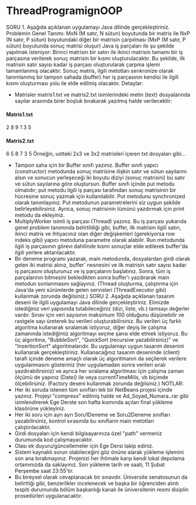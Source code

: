 # ThreadProgramignOOP
SORU 1. Aşağıda açıklanan uygulamayı Java dilinde gerçekleştiriniz.
Problemin Genel Tanımı:
MxN (M satır, N sütun) boyutunda bir matris ile NxP (N satır, P sütun) boyutundaki diğer bir
matrisin çarpılması (MxP (M satır, P sütun) boyutunda sonuç matrisi oluşur) Java iş parçaları
ile şu şekilde yapılmak isteniyor: Birinci matrisin bir satırı ile ikinci matrisin tamamı bir iş
parçasına verilerek sonuç matrisin bir kısmı oluşturulacaktır. Bu şekilde, ilk matrisin satır
sayısı kadar iş parçası oluşturularak çarpma işlemi tamamlanmış olacaktır. Sonuç matris, ilgili
metotları senkronize olarak tanımlanmış bir tampon sahada (buffer) her iş parçasının kendisi
ile ilgili kısmı oluşturması yolu ile elde edilmiş olacaktır.
Detaylar:
* Matrisler matris1.txt ve matris2.txt isimlerindeki metin (text) dosyalarında sayılar arasında
birer boşluk bırakarak yazılmış halde verilecektir:

#### Matris1.txt 
2 8 9 
1 3 5
#### Matris2.txt
6 5
8 7
3 5
Örneğin, ustteki 2x3 ve 3x2 matrisleri içeren txt
 dosyaları gibi...
* Tampon saha için bir Buffer sınıfı yazınız. Buffer sınıfı yapıcı (constructor) metodunda
sonuç matrisine ilişkin satır ve sütun sayılarını alsın ve sonucun yerleşeceği iki boyutu diziyi
(sonuç matrisini) bu satır ve sütun sayılarına göre oluştursun. Buffer sınıfı içinde put metodu
olmalıdır; put metodu ilgili iş parçası tarafından sonuç matrisinin bir hücresine sonuç yazmak
için kullanılabilir. Put metodunu synchronized olarak tanımlayınız. Put metodunun
parametrelerini siz uygun şekilde belirleyebilirsiniz. Ayrıca, sonuç matrisinin tümünü
yazdırmak için print metodu da ekleyiniz.
* MultiplyWorker isimli iş parçası (Thread) yazınız. Bu iş parçası yukarıda genel problem
tanımında belirtildiği gibi, buffer, ilk matrisin ilgili satırı, ikinci matris ve ihtiyacınız olan
diğer değişkenleri (gerekiyorsa row indeks gibi) yapıcı metoduna parametre olarak alabilir.
Run metodunda ilgili iş parçasının görevi dahilinde kısmi sonuçlar elde edilerek buffer'da
ilgili yerlere aktarılacaktır.
* Bir deneme programı yazarak, main metodunda, dosyalardan girdi olarak gelen iki matrisi
alınız, buffer' nesnesini ve ilk matrisin satır sayısı kadar iş parçasını oluşturunuz ve iş
parçalarını başlatınız. Sonra, tüm iş parçalarının bitmesini bekledikten sonra buffer'ı 
yazdırarak main metodun sonlanmasını sağlayınız. (Thread oluşturma, çalıştırma için Java'da
yeni sürümlerde gelen servisleri (ThreadExecutor gibi) kullanmak zorunda değilsiniz.)
SORU 2. Aşağıda açıklanan tasarım deseni ile ilgili uygulamayı Java dilinde gerçekleştiriniz.
Elimizde istediğiniz veri yapısında tutabileceğiniz (dizi, liste, vb.) tamsayı değerler vardır.
Sınav için veri sayısının maksimum 100 olduğunu düşünebilir ve rastgele sayı üreterek bu
verileri oluşturabilirsiniz. Bu verileri üç farklı algoritma kullanarak sıralamak istiyoruz, diğer
deyiş ile çalışma zamanında istediğimiz algoritmayı seçme şansı elde etmek istiyoruz. Bu üç
algoritma, "BubbleSort", "QuickSort (recursive yazabilirsiniz)" ve "InsertionSort"
algoritmalarıdır. Bu uygulamayı uygun tasarım desenini kullanarak gerçekleştiriniz.
Kullanacağınız tasarım deseninde (client) tarafı içinde deneme amaçlı olarak üç algoritmanın
da seçilerek verilere uygulanmasını gösteriniz (her uygulamadan sonra verileri sıralı
yazdırabilirsiniz) ve ayrıca her sıralama algoritması için çalışma zaman ölçümü de yapınız
(Date() ile veya currentTimeMilis, vb biçimde ölçebilirsiniz. (Factory deseni kullanmak
zorunda değilsiniz.)
NOTLAR:
* Her iki soruda istenen tüm sınıfları tek bir NetBeans projesi içinde yazınız. Projeyi
"compress" edilmiş halde ve Ad_Soyad_Numara..rar gibi isimlendirerek Ege Derste son hafta
kısmında açılan final yükleme klasörüne yükleyiniz.
* Her iki soru için ayrı ayrı Soru1Deneme ve Soru2Deneme sınıfları yazabilirsiniz, kontrol
sırasında bu sınıfların main metotları çalıştırılacaktır.
* Girdi dosyaları için kendi bilgisayarınıza özel "path" vermeniz durumunda kod
çalışmayacaktır.
* Olası ek duyuru/güncellemeler için Ege Dersi takip ediniz.
* Sistem kaynaklı sorun olabileceğini göz önüne alarak yükleme işlemini son ana
bırakmayınız. Projenizi her ihtimale karşı kendi lokal depolama ortamınızda da saklayınız.
Son yükleme tarih ve saati, 11 Şubat Perşembe saat 23:55'tir.
* Bu bireysel olarak cevaplanacak bir sınavdır. Üniversite senatosunun da belirttiği gibi,
benzerlikler incelenecek ve başka bir öğrenciden alıntı tespiti durumunda bölüm
başkanlığı kanalı ile üniversitenin resmi disiplin prosedürleri uygulanacaktır.
